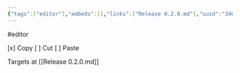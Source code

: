 ```yaml
---
{"tags":["editor"],"embeds":[],"links":["Release 0.2.0.md"],"uuid":"34683f2f-ec10-491c-a057-b7363b4be1f5","todos":{"done":["Copy"],"pending":["Cut","Paste"]}}
---
```

#editor

[x] Copy
[ ] Cut
[ ] Paste

Targets at [[Release 0.2.0.md]]